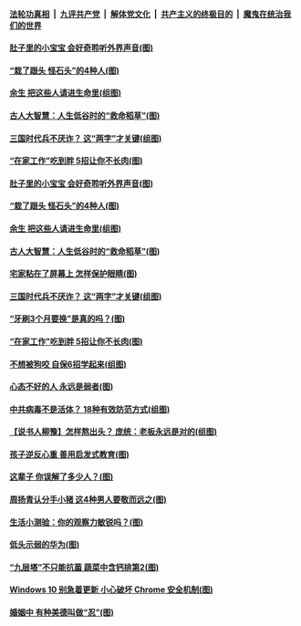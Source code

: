 

####  [法轮功真相](../../../../basic/blob/master/README.md?t=05030030) &nbsp;|&nbsp; [九评共产党](../../../../9ping.md/blob/master/README.md?t=05030030) &nbsp;|&nbsp; [解体党文化](../../../../jtdwh.md/blob/master/README.md?t=05030030)  &nbsp;|&nbsp; [共产主义的终极目的](../../../../gczydzjmd.md/blob/master/README.md?t=05030030) &nbsp;|&nbsp; [魔鬼在统治我们的世界](../../../../mgztzwmdsj.md/blob/master/README.md?t=05030030) 

#### [肚子里的小宝宝 会好奇聆听外界声音(图)](../pages/p8/931819.md?t=05030030) 

#### [“栽了跟头 怪石头”的4种人(图)](../pages/p8/931187.md?t=05030030) 

#### [余生 把这些人请进生命里(组图)](../pages/p8/931498.md?t=05030030) 

#### [古人大智慧：人生低谷时的“救命稻草”(图)](../pages/p8/931816.md?t=05030030) 

#### [三国时代兵不厌诈？ 这“两字”才关键(组图)](../pages/p8/931572.md?t=05030030) 

#### [“在家工作”吃到胖 5招让你不长肉(图)](../pages/p8/931736.md?t=05030030) 

#### [肚子里的小宝宝 会好奇聆听外界声音(图)](../pages/p8/931819.md?t=05030030) 

#### [“栽了跟头 怪石头”的4种人(图)](../pages/p8/931187.md?t=05030030) 

#### [余生 把这些人请进生命里(组图)](../pages/p8/931498.md?t=05030030) 

#### [古人大智慧：人生低谷时的“救命稻草”(图)](../pages/p8/931816.md?t=05030030) 

#### [宅家粘在了屏幕上 怎样保护眼睛(图)](../pages/p8/931835.md?t=05030030) 

#### [三国时代兵不厌诈？ 这“两字”才关键(组图)](../pages/p8/931572.md?t=05030030) 

#### [“牙刷3个月要换”是真的吗？(图)](../pages/p8/931585.md?t=05030030) 

#### [“在家工作”吃到胖 5招让你不长肉(图)](../pages/p8/931736.md?t=05030030) 

#### [不想被狗咬 自保6招学起来(组图)](../pages/p8/931088.md?t=05030030) 

#### [心态不好的人 永远是弱者(图)](../pages/p8/931482.md?t=05030030) 

#### [中共病毒不是活体？ 18种有效防范方式(组图)](../pages/p8/931463.md?t=05030030) 

#### [【说书人柳豫】怎样熬出头？ 庞统：老板永远是对的(组图)](../pages/p8/931568.md?t=05030030) 

#### [孩子逆反心重 善用启发式教育(图)](../pages/p8/931555.md?t=05030030) 

#### [这辈子 你误解了多少人？(图)](../pages/p8/930851.md?t=05030030) 

#### [周扬青认分手小猪 这4种男人要敬而远之(图)](../pages/p8/931447.md?t=05030030) 

#### [生活小测验：你的观察力敏锐吗？(图)](../pages/p8/930796.md?t=05030030) 

#### [低头示弱的华为(图)](../pages/p8/931501.md?t=05030030) 

#### [“九层塔”不只能抗菌 蔬菜中含钙排第2(图)](../pages/p8/931208.md?t=05030030) 

#### [Windows 10 别急着更新 小心破坏 Chrome 安全机制(图)](../pages/p8/931306.md?t=05030030) 

#### [婚姻中 有种美德叫做“忍”(图)](../pages/p8/930621.md?t=05030030) 

